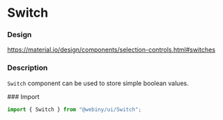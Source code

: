 # Switch

### Design

<a href="https://material.io/design/components/selection-controls.html#switches" target="_blank">https://material.io/design/components/selection-controls.html#switches</a>

### Description

`Switch` component can be used to store simple boolean values.

### Import

```js
import { Switch } from "@webiny/ui/Switch";
```
